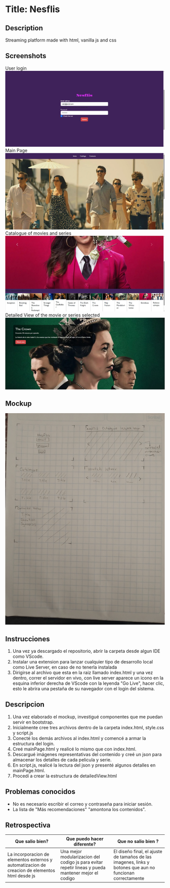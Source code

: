 # Title: Nesflis
## Description
Streaming platform made with html, vanilla js and css
## Screenshots
User login
![Login](./readme_sources/login.jpg)
Main Page
![Main Page](./readme_sources/mainPage.jpg)
Catalogue of movies and series
![Catalogue](./readme_sources/catalogue.jpg)
Detailed View of the movie or series selected
![Detailed View](./readme_sources/detailedView.jpg)
## Mockup
![Mockup](./readme_sources/mockup.jpg)
## Instrucciones
1. Una vez ya descargado el repositorio, abrir la carpeta desde algun IDE como VScode.
2. Instalar una extension para lanzar cualquier tipo de desarrollo local como Live Server, en caso de no tenerla instalada
3. Dirigirse al archivo que esta en la raiz llamado index.html y una vez dentro, correr el servidor en vivo, con live server aparece un icono en la esquina inferior derecha de VScode con la leyenda "Go Live", hacer clic, esto le abrira una pestaña de su navegador con el login del sistema.
## Descripcion
1. Una vez elaborado el mockup, investigué componentes que me puedan servir en bootstrap.
2. Inicialmente cree tres archivos dentro de la carpeta index.html, style.css y script.js
3. Conecté los demás archivos al index.html y comencé a armar la estructura del login.
4. Creé mainPage.html y realicé lo mismo que con index.html.
5. Descargué imágenes representativas del contenido y creé un json para almacenar los detalles de cada pelicula y serie.
6. En script.js, realicé la lectura del json y presenté algunos detalles en mainPage.html.
7. Procedí a crear la estructura de detailedView.html
## Problemas conocidos
* No es necesario escribir el correo y contraseña para iniciar sesión.
* La lista de "Más recomendaciones" "amontona los contenidos".
## Retrospectiva
| Que salio bien? | Que puedo hacer diferente? | Que no salio bien ? |
------------------|----------------------------|-----------------------
| La incorporacion de elementos externos y automatizacion de creacion de elementos html desde js | Una mejor modularizacion del codigo js para evitar repetir lineas y pueda mantener mejor el codigo | El diseño final, el ajuste de tamaños de las imagenes, links y botones que aun no funcionan correctamente |